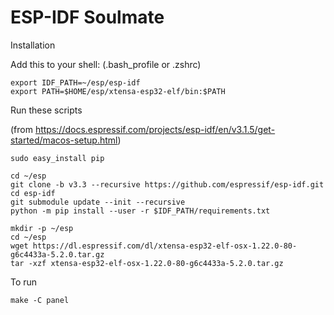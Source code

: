 # ESP-IDF Soulmate

Installation

Add this to your shell: (.bash_profile or .zshrc)
```
export IDF_PATH=~/esp/esp-idf
export PATH=$HOME/esp/xtensa-esp32-elf/bin:$PATH
```

Run these scripts

(from https://docs.espressif.com/projects/esp-idf/en/v3.1.5/get-started/macos-setup.html)

```
sudo easy_install pip

cd ~/esp
git clone -b v3.3 --recursive https://github.com/espressif/esp-idf.git
cd esp-idf
git submodule update --init --recursive
python -m pip install --user -r $IDF_PATH/requirements.txt

mkdir -p ~/esp
cd ~/esp
wget https://dl.espressif.com/dl/xtensa-esp32-elf-osx-1.22.0-80-g6c4433a-5.2.0.tar.gz
tar -xzf xtensa-esp32-elf-osx-1.22.0-80-g6c4433a-5.2.0.tar.gz
```

To run
```
make -C panel
```
